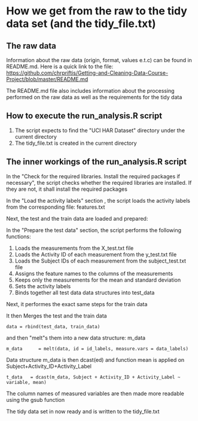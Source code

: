 How we get from the raw to the tidy data set (and the tidy_file.txt)
====================================================================

The raw data
------------
Information about the raw data (origin, format, values e.t.c) can be found in README.md. 
Here is a quick link to the file: https://github.com/chrpriftis/Getting-and-Cleaning-Data-Course-Project/blob/master/README.md

The README.md file also includes information about the processing performed on the raw data as well as the requirements for the tidy data

How to execute the run_analysis.R script
----------------------------------------

1. The script expects to find the "UCI HAR Dataset" directory under the current directory
2. The tidy_file.txt is created in the current directory


The inner workings of the run_analysis.R script
-----------------------------------------------

In the "Check for the required libraries. Install the required packages if necessary", the script checks whether the required libraries are installed. If they are not, it shall install the required packages

In the "Load the activity labels" section , the script loads the activity labels from the corresponding file: features.txt

Next, the test and the train data are loaded and prepared:

In the "Prepare the test data" section, the script performs the following functions:

1. Loads the measurements from the X_test.txt file
2. Loads the Activity ID of each measurement from the y_test.txt file
3. Loads the Subject IDs of each measurement from the subject_test.txt file
4. Assigns the feature names to the columns of the measurements 
5. Keeps only the measurements for the mean and standard deviation
6. Sets the activity labels
7. Binds together all test data data structures into test_data


Next, it performes the exact same steps for the train data

It then Merges the test and the train data 

    data = rbind(test_data, train_data)


and then "melt"s them into a new data structure: m_data

    m_data      = melt(data, id = id_labels, measure.vars = data_labels)

Data structure m_data is then dcast(ed) and function mean is applied on Subject+Activity_ID+Activity_Label

    t_data   = dcast(m_data, Subject + Activity_ID + Activity_Label ~ variable, mean)

The column names of measured variables are then made more readable using the gsub function 

The tidy data set in now ready and is written to the tidy_file.txt
